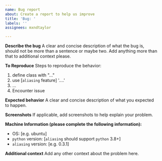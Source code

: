 ```yaml
---
name: Bug report
about: Create a report to help us improve
title: 'Bug: '
labels: ''
assignees: mxndtaylor

---
```


**Describe the bug**
A clear and concise description of what the bug is, should not be more than a sentence or maybe two.
Add anything more than that to additional context please.

**To Reproduce**
Steps to reproduce the behavior:
1. define class with "..."
2. use [`aliasing` feature] '....'
3. ...
4. Encounter issue

**Expected behavior**
A clear and concise description of what you expected to happen.

**Screenshots**
If applicable, add screenshots to help explain your problem.

**Machine Information (please complete the following information):**
 - OS: [e.g. ubuntu]
- `python` version: [`aliasing` should support `python` 3.8+]
 - `aliasing` version: [e.g. 0.3.1]

**Additional context**
Add any other context about the problem here.
